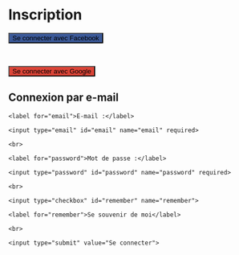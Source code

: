 <!DOCTYPE html>

<html>

<head>

  <title>Inscription - Carte des Colocs</title>

  <style>

    /* Ajoutez ici votre CSS personnalisé pour le style de la page */

  </style>

</head>

<body>

  <h1>Inscription</h1>

  

  <button style="background-color: #3b5998;">Se connecter avec Facebook</button>

  <br>

  <button style="background-color: #DB4437;">Se connecter avec Google</button>

  

  <h2>Connexion par e-mail</h2>

  <form>

    <label for="email">E-mail :</label>

    <input type="email" id="email" name="email" required>

    <br>

    <label for="password">Mot de passe :</label>

    <input type="password" id="password" name="password" required>

    <br>

    <input type="checkbox" id="remember" name="remember">

    <label for="remember">Se souvenir de moi</label>

    <br>

    <input type="submit" value="Se connecter">

  </form>

</body>

</html>

